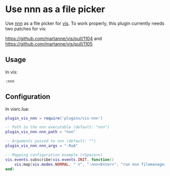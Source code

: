 # Use nnn as a file picker

Use [nnn](https://github.com/jarun/nnn) as a file picker for [vis](https://github.com/martanne/vis).
To work properly, this plugin currently needs two patches for vis:

https://github.com/martanne/vis/pull/1104 and https://github.com/martanne/vis/pull/1105

## Usage

In vis:

`:nnn`

## Configuration

In visrc.lua:

```lua
plugin_vis_nnn = require('plugins/vis-nnn')

-- Path to the nnn executable (default: "nnn")
plugin_vis_nnn.nnn_path = "nnn"

-- Arguments passed to nnn (default: "")
plugin_vis_nnn.nnn_args = "-RuA"

-- Mapping configuration example (<Space>n)
vis.events.subscribe(vis.events.INIT, function()
    vis:map(vis.modes.NORMAL, " n", ":nnn<Enter>", "run nnn filemanager in current dir")
end)
```
